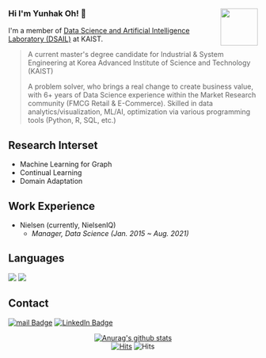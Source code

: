 ### Hi I'm Yunhak Oh! 👋 <img src="https://user-images.githubusercontent.com/40286691/153981981-f6ca954f-39ad-4746-8a6e-8e84266e2fb2.png" width=75 height=75 align="right">

I'm a member of [Data Science and Artificial Intelligence Laboratory (DSAIL)](https://dsail.kaist.ac.kr/) at KAIST.

> A current master's degree candidate for Industrial & System Engineering at Korea Advanced Institute of Science and Technology (KAIST)
> 
> A problem solver, who brings a real change to create business value, with 6+ years of Data Science experience within the Market Research community (FMCG Retail & E-Commerce). Skilled in data analytics/visualization, ML/AI, optimization via various programming tools (Python, R, SQL, etc.)

## Research Interset

- Machine Learning for Graph
- Continual Learning
- Domain Adaptation

## Work Experience

- Nielsen (currently, NielsenIQ)
    - _Manager, Data Science (Jan. 2015 ~ Aug. 2021)_

## Languages

<img src="https://img.shields.io/badge/Python-3766AB?style=flat-square&logo=Python&logoColor=white"/></a>
<img src="https://img.shields.io/badge/R-FFFFFF?style=flat-square&logo=R&logoColor=blue"/></a>

## Contact

[![mail Badge](https://img.shields.io/badge/Gmail-d14836?style=flat-square&logo=Gmail&logoColor=white&link=mailto:yunhak.oh@kaist.ac.kr)](mailto:yunhak.oh@kaist.ac.kr)
[![LinkedIn Badge](https://img.shields.io/badge/LinkedIn-0077B5?style=flat-square&logo=linkedin&logoColor=white)](https://www.linkedin.com/in/younhak-oh/)

 <div align=center>	
    
[![Anurag's github stats](https://github-readme-stats.vercel.app/api?username=yunhak0)](https://github.com/anuraghazra/github-readme-stats)<br>
[![Hits](https://hits.seeyoufarm.com/api/count/incr/badge.svg?url=https%3A%2F%2Fgithub.com%2FNamkyeong)](https://hits.seeyoufarm.com) ![Hits](https://img.shields.io/github/followers/yunhak0?label=Follow)
 </div>

<!--
**yunhak0/yunhak0** is a ✨ _special_ ✨ repository because its `README.md` (this file) appears on your GitHub profile.

Here are some ideas to get you started:

- 🔭 I’m currently working on ...
- 🌱 I’m currently learning ...
- 👯 I’m looking to collaborate on ...
- 🤔 I’m looking for help with ...
- 💬 Ask me about ...
- 📫 How to reach me: ...
- 😄 Pronouns: ...
- ⚡ Fun fact: ...
-->
